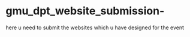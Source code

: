 # gmu_dpt_website_submission-
here u need to submit the websites which u have designed for the event 
